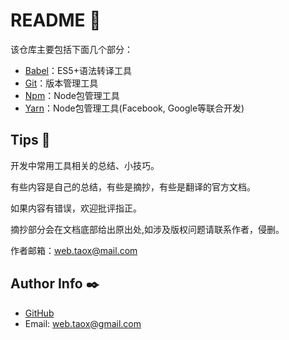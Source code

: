 # README 📖

该仓库主要包括下面几个部分：

* [Babel](https://ninjiahub.github.io/Tools-Tricks/Babel "ES5+语法转译工具")：ES5+语法转译工具
* [Git](https://ninjiahub.github.io/Tools-Tricks/Git "版本管理工具Git")：版本管理工具
* [Npm](https://ninjiahub.github.io/Tools-Tricks/npm "Node包管理工具")：Node包管理工具
* [Yarn](https://ninjiahub.github.io/Tools-Tricks/Yarn "Node包管理工具")：Node包管理工具(Facebook, Google等联合开发)

## Tips 🌲

开发中常用工具相关的总结、小技巧。

有些内容是自己的总结，有些是摘抄，有些是翻译的官方文档。

如果内容有错误，欢迎批评指正。

摘抄部分会在文档底部给出原出处,如涉及版权问题请联系作者，侵删。

作者邮箱：<web.taox@mail.com>

## Author Info ✒️

* [GitHub](https://github.com/Tao-Quixote)
* Email: <web.taox@gmail.com>
